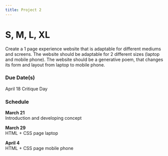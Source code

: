 ```yaml
---
title: Project 2
---
```


# S, M, L, XL

Create a 1 page experience website that is adaptable for different mediums and screens. The website should be adaptable for 2 different sizes (laptop and mobile phone). The website should be a generative poem, that changes its form and layout from laptop to mobile phone.

### Due Date(s)
April 18 
Critique Day

### Schedule

<b> March 21 </b> </br>
Introduction and developing concept

<b>March 29 </b> </br>
HTML + CSS page laptop

<b> April 4</b> </br>
HTML + CSS page mobile phone


